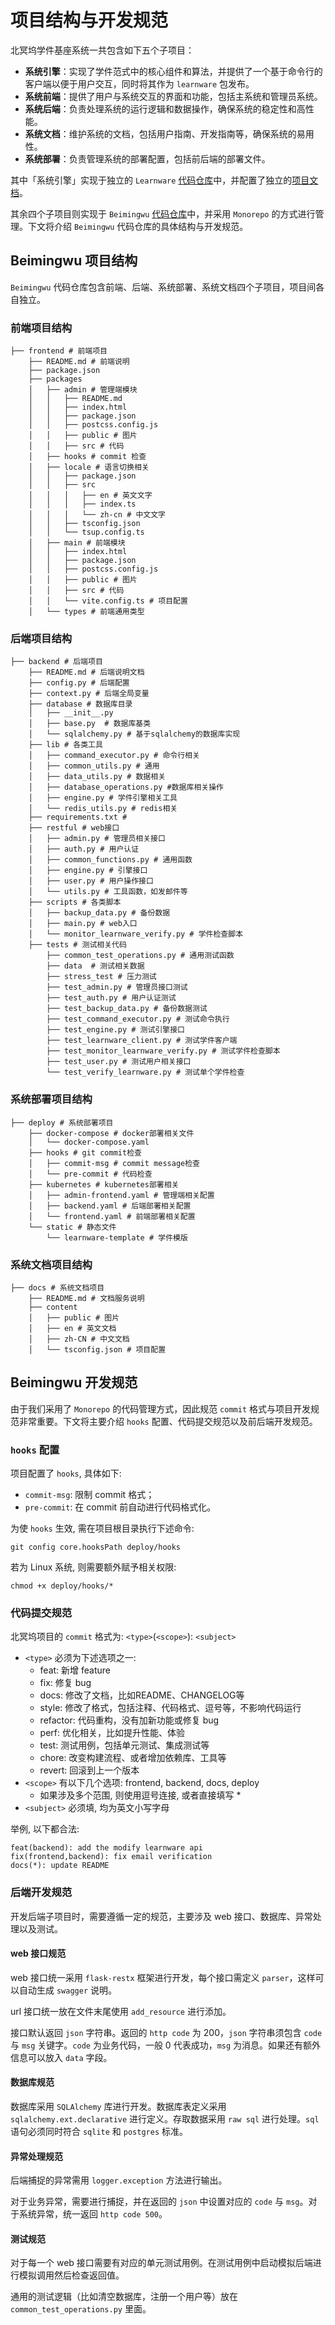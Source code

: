 # 项目结构与开发规范

北冥坞学件基座系统一共包含如下五个子项目：
- **系统引擎**：实现了学件范式中的核心组件和算法，并提供了一个基于命令行的客户端以便于用户交互，同时将其作为 `learnware` 包发布。
- **系统前端**：提供了用户与系统交互的界面和功能，包括主系统和管理员系统。
- **系统后端**：负责处理系统的运行逻辑和数据操作，确保系统的稳定性和高性能。
- **系统文档**：维护系统的文档，包括用户指南、开发指南等，确保系统的易用性。
- **系统部署**：负责管理系统的部署配置，包括前后端的部署文件。

其中「系统引擎」实现于独立的 `Learnware` [代码仓库](https://github.com/Learnware-LAMDA/Learnware)中，并配置了独立的[项目文档](https://learnware.readthedocs.io/en/latest/)。

其余四个子项目则实现于 `Beimingwu` [代码仓库](https://github.com/Learnware-LAMDA/Beimingwu)中，并采用 `Monorepo` 的方式进行管理。下文将介绍 `Beimingwu` 代码仓库的具体结构与开发规范。

## Beimingwu 项目结构

`Beimingwu` 代码仓库包含前端、后端、系统部署、系统文档四个子项目，项目间各自独立。

### 前端项目结构
```shell
├── frontend # 前端项目
    ├── README.md # 前端说明
    ├── package.json
    ├── packages 
    │   ├── admin # 管理端模块
    │   │   ├── README.md
    │   │   ├── index.html
    │   │   ├── package.json
    │   │   ├── postcss.config.js
    │   │   ├── public # 图片
    │   │   ├── src # 代码
    │   ├── hooks # commit 检查
    │   ├── locale # 语言切换相关
    │   │   ├── package.json
    │   │   ├── src
    │   │   │   ├── en # 英文文字
    │   │   │   ├── index.ts
    │   │   │   └── zh-cn # 中文文字
    │   │   ├── tsconfig.json
    │   │   └── tsup.config.ts
    │   ├── main # 前端模块
    │   │   ├── index.html
    │   │   ├── package.json
    │   │   ├── postcss.config.js
    │   │   ├── public # 图片
    │   │   ├── src # 代码
    │   │   └── vite.config.ts # 项目配置
    │   └── types # 前端通用类型
```


### 后端项目结构

```shell
├── backend # 后端项目
    ├── README.md # 后端说明文档
    ├── config.py # 后端配置
    ├── context.py # 后端全局变量
    ├── database # 数据库目录
    │   ├── __init__.py
    │   ├── base.py  # 数据库基类
    │   └── sqlalchemy.py # 基于sqlalchemy的数据库实现
    ├── lib # 各类工具
    │   ├── command_executor.py # 命令行相关
    │   ├── common_utils.py # 通用
    │   ├── data_utils.py # 数据相关
    │   ├── database_operations.py #数据库相关操作
    │   ├── engine.py # 学件引擎相关工具
    │   └── redis_utils.py # redis相关
    ├── requirements.txt # 
    ├── restful # web接口
    │   ├── admin.py # 管理员相关接口
    │   ├── auth.py # 用户认证
    │   ├── common_functions.py # 通用函数
    │   ├── engine.py # 引擎接口
    │   ├── user.py # 用户操作接口
    │   └── utils.py # 工具函数，如发邮件等
    ├── scripts # 各类脚本
    │   ├── backup_data.py # 备份数据
    │   ├── main.py # web入口
    │   └── monitor_learnware_verify.py # 学件检查脚本
    ├── tests # 测试相关代码
        ├── common_test_operations.py # 通用测试函数
        ├── data  # 测试相关数据
        ├── stress_test # 压力测试
        ├── test_admin.py # 管理员接口测试
        ├── test_auth.py # 用户认证测试
        ├── test_backup_data.py # 备份数据测试
        ├── test_command_executor.py # 测试命令执行
        ├── test_engine.py # 测试引擎接口
        ├── test_learnware_client.py # 测试学件客户端
        ├── test_monitor_learnware_verify.py # 测试学件检查脚本
        ├── test_user.py # 测试用户相关接口
        └── test_verify_learnware.py # 测试单个学件检查
```

### 系统部署项目结构

```shell
├── deploy # 系统部署项目
    ├── docker-compose # docker部署相关文件
    │   └── docker-compose.yaml
    ├── hooks # git commit检查
    │   ├── commit-msg # commit message检查
    │   └── pre-commit # 代码检查
    ├── kubernetes # kubernetes部署相关
    │   ├── admin-frontend.yaml # 管理端相关配置
    │   ├── backend.yaml # 后端部署相关配置
    │   └── frontend.yaml # 前端部署相关配置
    └── static # 静态文件
        └── learnware-template # 学件模版
```

### 系统文档项目结构

```shell
├── docs # 系统文档项目
    ├── README.md # 文档服务说明
    ├── content 
    │   ├── public # 图片
    │   ├── en # 英文文档
    │   ├── zh-CN # 中文文档
    │   └── tsconfig.json # 项目配置
```

## Beimingwu 开发规范

由于我们采用了 `Monorepo` 的代码管理方式，因此规范 `commit` 格式与项目开发规范非常重要。下文将主要介绍 `hooks` 配置、代码提交规范以及前后端开发规范。

### `hooks` 配置

项目配置了 `hooks`, 具体如下:
- `commit-msg`: 限制 commit 格式；
- `pre-commit`: 在 commit 前自动进行代码格式化。

为使 `hooks` 生效, 需在项目根目录执行下述命令:
```shell
git config core.hooksPath deploy/hooks
```
若为 Linux 系统, 则需要额外赋予相关权限:
```shell
chmod +x deploy/hooks/*
```

### 代码提交规范

北冥坞项目的 `commit` 格式为: `<type>`(`<scope>`): `<subject>`
- `<type>` 必须为下述选项之一:
    - feat: 新增 feature
    - fix: 修复 bug
    - docs: 修改了文档，比如README、CHANGELOG等
    - style: 修改了格式，包括注释、代码格式、逗号等，不影响代码运行
    - refactor: 代码重构，没有加新功能或修复 bug
    - perf: 优化相关，比如提升性能、体验
    - test: 测试用例，包括单元测试、集成测试等
    - chore: 改变构建流程、或者增加依赖库、工具等
    - revert: 回滚到上一个版本
- `<scope>` 有以下几个选项: frontend, backend, docs, deploy
    - 如果涉及多个范围, 则使用逗号连接, 或者直接填写 *
- `<subject>` 必须填, 均为英文小写字母

举例, 以下都合法:
```shell
feat(backend): add the modify learnware api
fix(frontend,backend): fix email verification
docs(*): update README
```

### 后端开发规范

开发后端子项目时，需要遵循一定的规范，主要涉及 web 接口、数据库、异常处理以及测试。

#### web 接口规范

web 接口统一采用 `flask-restx` 框架进行开发，每个接口需定义 `parser`，这样可以自动生成 `swagger` 说明。

url 接口统一放在文件末尾使用 `add_resource` 进行添加。

接口默认返回 `json` 字符串。返回的 `http code` 为 200，`json` 字符串须包含 `code` 与 `msg` 关键字。`code` 为业务代码，一般 0 代表成功，`msg` 为消息。如果还有额外信息可以放入 `data` 字段。

#### 数据库规范

数据库采用 `SQLAlchemy` 库进行开发。数据库表定义采用 `sqlalchemy.ext.declarative` 进行定义。存取数据采用 `raw sql` 进行处理。`sql` 语句必须同时符合 `sqlite` 和 `postgres` 标准。

#### 异常处理规范

后端捕捉的异常需用 `logger.exception` 方法进行输出。

对于业务异常，需要进行捕捉，并在返回的 `json` 中设置对应的 `code` 与 `msg`。对于系统异常，统一返回 `http code 500`。

#### 测试规范

对于每一个 web 接口需要有对应的单元测试用例。在测试用例中启动模拟后端进行模拟调用然后检查返回值。

通用的测试逻辑（比如清空数据库，注册一个用户等）放在 `common_test_operations.py` 里面。

